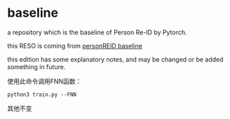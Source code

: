 # baseline
a repository which is the baseline of Person Re-ID by Pytorch.

this RESO is coming from [personREID baseline](https://github.com/layumi/Person_reID_baseline_pytorch)

this edition has some explanatory notes, and may be changed or be added something in future.

使用此命令调用FNN函数：
```commandline
python3 train.py --FNN
```
其他不变
